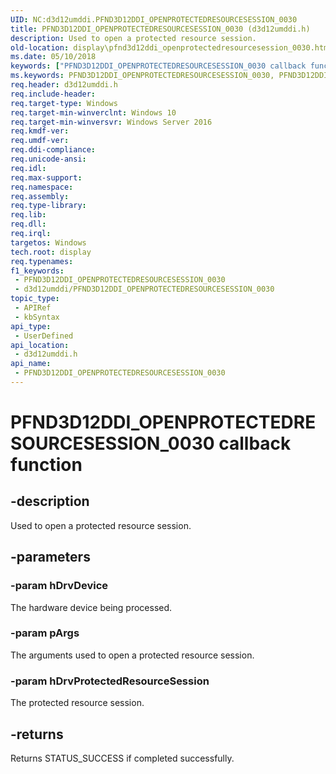```yaml
---
UID: NC:d3d12umddi.PFND3D12DDI_OPENPROTECTEDRESOURCESESSION_0030
title: PFND3D12DDI_OPENPROTECTEDRESOURCESESSION_0030 (d3d12umddi.h)
description: Used to open a protected resource session.
old-location: display\pfnd3d12ddi_openprotectedresourcesession_0030.htm
ms.date: 05/10/2018
keywords: ["PFND3D12DDI_OPENPROTECTEDRESOURCESESSION_0030 callback function"]
ms.keywords: PFND3D12DDI_OPENPROTECTEDRESOURCESESSION_0030, PFND3D12DDI_OPENPROTECTEDRESOURCESESSION_0030 callback, PFND3D12DDI_OPENPROTECTEDRESOURCESESSION_0030 callback function [Display Devices], d3d12umddi/PFND3D12DDI_OPENPROTECTEDRESOURCESESSION_0030, display.pfnd3d12ddi_openprotectedresourcesession_0030
req.header: d3d12umddi.h
req.include-header: 
req.target-type: Windows
req.target-min-winverclnt: Windows 10
req.target-min-winversvr: Windows Server 2016
req.kmdf-ver: 
req.umdf-ver: 
req.ddi-compliance: 
req.unicode-ansi: 
req.idl: 
req.max-support: 
req.namespace: 
req.assembly: 
req.type-library: 
req.lib: 
req.dll: 
req.irql: 
targetos: Windows
tech.root: display
req.typenames: 
f1_keywords:
 - PFND3D12DDI_OPENPROTECTEDRESOURCESESSION_0030
 - d3d12umddi/PFND3D12DDI_OPENPROTECTEDRESOURCESESSION_0030
topic_type:
 - APIRef
 - kbSyntax
api_type:
 - UserDefined
api_location:
 - d3d12umddi.h
api_name:
 - PFND3D12DDI_OPENPROTECTEDRESOURCESESSION_0030
---
```


# PFND3D12DDI_OPENPROTECTEDRESOURCESESSION_0030 callback function


## -description

Used to open a protected resource session.

## -parameters

### -param hDrvDevice

The hardware device being processed.

### -param pArgs

The arguments used to open a protected resource session.

### -param hDrvProtectedResourceSession

The protected resource session.

## -returns

Returns STATUS_SUCCESS if completed successfully.

